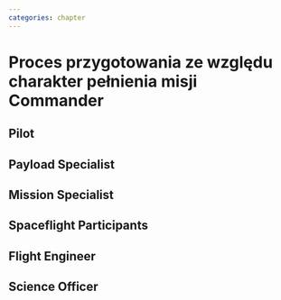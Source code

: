 ```yaml
---
categories: chapter
---
```


# Proces przygotowania ze względu charakter pełnienia misji Commander

## Pilot

## Payload Specialist

## Mission Specialist

## Spaceflight Participants

## Flight Engineer

## Science Officer
